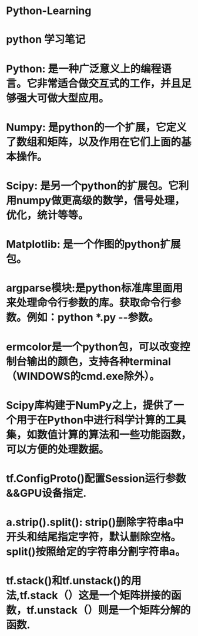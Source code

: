# Python-Learning
# python 学习笔记
# Python: 	是一种广泛意义上的编程语言。它非常适合做交互式的工作，并且足够强大可做大型应用。
# Numpy: 	是python的一个扩展，它定义了数组和矩阵，以及作用在它们上面的基本操作。
# Scipy: 	是另一个python的扩展包。它利用numpy做更高级的数学，信号处理，优化，统计等等。
# Matplotlib: 	是一个作图的python扩展包。
# argparse模块:是python标准库里面用来处理命令行参数的库。获取命令行参数。例如：python *.py --参数。
# ermcolor是一个python包，可以改变控制台输出的颜色，支持各种terminal（WINDOWS的cmd.exe除外）。
# Scipy库构建于NumPy之上，提供了一个用于在Python中进行科学计算的工具集，如数值计算的算法和一些功能函数，可以方便的处理数据。
# tf.ConfigProto()配置Session运行参数&&GPU设备指定.
# a.strip().split(): strip()删除字符串a中开头和结尾指定字符，默认删除空格。split()按照给定的字符串分割字符串a。
# tf.stack()和tf.unstack()的用法,tf.stack（）这是一个矩阵拼接的函数，tf.unstack（）则是一个矩阵分解的函数.
